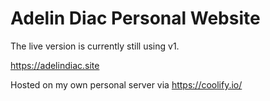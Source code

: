 # Adelin Diac Personal Website

The live version is currently still using v1.

https://adelindiac.site

Hosted on my own personal server via https://coolify.io/
